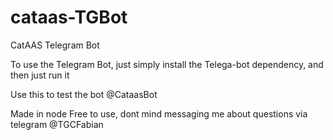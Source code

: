 # cataas-TGBot
CatAAS Telegram Bot

To use the Telegram Bot, just simply install the Telega-bot dependency, and then just run it

Use this to test the bot
@CataasBot

Made in node
Free to use, dont mind messaging me about questions via telegram
@TGCFabian
